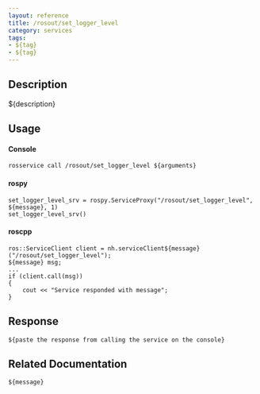 ```yaml
---
layout: reference
title: /rosout/set_logger_level
category: services
tags: 
- ${tag} 
- ${tag}
---
```


## Description
${description}

## Usage
#### Console
```
rosservice call /rosout/set_logger_level ${arguments}
```

#### rospy
```
set_logger_level_srv = rospy.ServiceProxy("/rosout/set_logger_level", ${message}, 1)
set_logger_level_srv()
```

#### roscpp
```
ros::ServiceClient client = nh.serviceClient${message}("/rosout/set_logger_level");
${message} msg;
...
if (client.call(msg))
{
    cout << "Service responded with message";
}
```

## Response
```
${paste the response from calling the service on the console}
```

## Related Documentation
``${message}``